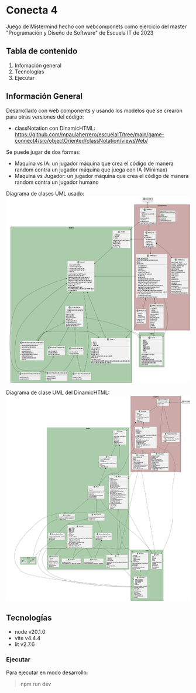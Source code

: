 # Conecta 4
Juego de Mistermind hecho con webcomponets como ejercicio del master "Programación y Diseño de Software" de Escuela IT de 2023

## Tabla de contenido

1. Infomación general
2. Tecnologías
3. Ejecutar

## Información General

Desarrollado con web components y usando los modelos que se crearon para otras versiones del código:

- classNotation con DinamicHTML: https://github.com/mpaulaherrero/escuelaIT/tree/main/game-connect4/src/objectOriented/classNotation/viewsWeb/

Se puede jugar de dos formas:
+ Maquina vs IA: un jugador máquina que crea el código de manera random contra un jugador máquina que juega con IA (Minimax)
+ Maquina vs Jugador: un jugador máquina que crea el código de manera random contra un jugador humano

Diagrama de clases UML usado:
![Diagrama de Clases UML](docs/diagrams/class%20diagram/connect4_classNotation_classdiagram.png)


Diagrama de clase UML del DinamicHTML:
![Diagrama de Clases UML](https://github.com/mpaulaherrero/escuelaIT/blob/main/game-connect4/docs/diagrams/objectOriented/classNotation/class%20diagram%20web/connect4_classNotation_viewsWeb_classdiagram.png)

## Tecnologías

+ node v20.1.0
+ vite v4.4.4
+ lit v2.7.6

### Ejecutar

Para ejecutar en modo desarrollo:
> npm run dev
